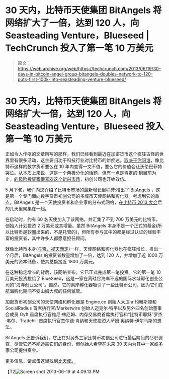 # 30 天内，比特币天使集团 BitAngels 将网络扩大了一倍，达到 120 人，向 Seasteading Venture，Blueseed | TechCrunch 投入了第一笔 10 万美元

> 原文：<https://web.archive.org/web/https://techcrunch.com/2013/06/19/30-days-in-bitcoin-angel-group-bitangels-doubles-network-to-120-puts-first-100k-into-seasteading-venture-blueseed/>

# 30 天内，比特币天使集团 BitAngels 将网络扩大一倍，达到 120 人，向 Seasteading Venture，Blueseed 投入第一笔 10 万美元

正如令人作呕的文章所写的那样，我们已经看到最近在加密货币这个疯狂古怪的世界里有很多活动，这主要归功于科技行业对比特币的新痴迷。[取决于你问谁](https://web.archive.org/web/20230322201139/https://techcrunch.com/2013/06/02/calculating-the-long-term-value-of-a-bitcoin/)，像比特币这样的数字货币要么在 10 年内变得一文不值，要么它的价值会让沃伦巴菲特哭泣。从本质上来说，这是一个两极分化的话题，但有一点是肯定的:到目前为止，[的风险投资家很喜欢这个新兴市场](https://web.archive.org/web/20230322201139/https://techcrunch.com/2013/04/05/why-do-vcs-care-about-bitcoin/)，初创公司也开始效仿。

5 月下旬，我们向您介绍了比特币市场的最新增长里程碑:推出了 [BitAngels](https://web.archive.org/web/20230322201139/http://www.bitangels.co/#1) ，这是第一个专门面向数字货币初创公司的多城市天使网络和孵化器。考虑到它的重点，BitAngels 是一个天使投资者和企业家的分布式网络，在[比特币 2013 大会](https://web.archive.org/web/20230322201139/http://www.bitcoin2013.com/)后的几天里聚集在一起。

在启动时，约有 60 名天使加入了该网络，并汇集了不到 700 万美元的比特币，创始人计划投资 2 万美元或其增量。虽然 BitAngels 本身不是一个正式的基金(所以比特币是软圈出来的，不是托管的)，但所有参与其中的都是经过认证的经验丰富的投资者，其中许多人都愿意担任顾问。

就像比特币本身([与否，视天而定](https://web.archive.org/web/20230322201139/https://techcrunch.com/2013/06/11/is-prism-precipitating-a-bitcoin-sell-off/))一样，天使网络和孵化器也在疯狂增长。推出一个月后，BitAngels 的投资者数量增加了一倍，达到 120 人，并增加了近 1000 万美元的资本储备，使其总额接近 1800 万美元。

在这种稳定增长的背后，该网络宣布，它已正式完成第一笔投资。它的第一笔 10 万美元投资投给了 BlueSeed，这是一家在离硅谷海岸不远的国际水域孵化创业公司的“海洋创业公司”。自然，它的离岸孵化器吸引了一些比特币公司，因为它们在航海孵化期间不受山姆大叔的任何监管。

加密货币初创公司的天使网络和孵化器是 Engine.co 创始人大卫·a·约翰斯顿和 SocialRadius 首席执行官/Marketwire 创始人迈克尔·特平以及另外四名创始董事会成员 Gyft 首席执行官维尼·林厄姆、内存交易商首席执行官和“比特币耶稣”罗杰·韦尔、Tradehill 首席执行官杰尔德·肯纳和天使投资人萨姆·奥纳特·伊尔马斯的想法。

BitAngels 还告诉我们，它正在对另外三家比特币初创公司进行最后阶段的尽职调查，尽管它还不能透露它们的身份，但创始人希望在未来 30 天内为其中一家或多家公司提供资金。

更多信息，请点击这里找到[比天使。](https://web.archive.org/web/20230322201139/http://www.bitangels.co/)

【T2![Screen shot 2013-06-19 at 4.09.13 PM](img/d350ed033b9d2338daa9a935f7be88e2.png)